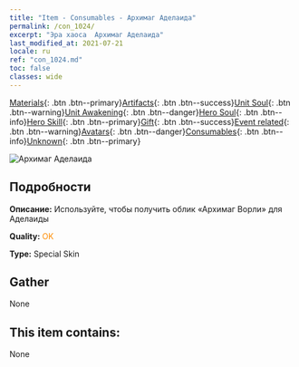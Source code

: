 ```yaml
---
title: "Item - Consumables - Архимаг Аделаида"
permalink: /con_1024/
excerpt: "Эра хаоса  Архимаг Аделаида"
last_modified_at: 2021-07-21
locale: ru
ref: "con_1024.md"
toc: false
classes: wide
---
```

 [Materials](/ItemsRU/){: .btn .btn--primary}[Artifacts](/ItemsRU/Artifacts/){: .btn .btn--success}[Unit Soul](/ItemsRU/UnitSoul/){: .btn .btn--warning}[Unit Awakening](/ItemsRU/UnitAwakening/){: .btn .btn--danger}[Hero Soul](/ItemsRU/HeroSoul/){: .btn .btn--info}[Hero Skill](/ItemsRU/HeroSkill/){: .btn .btn--primary}[Gift](/ItemsRU/Gift/){: .btn .btn--success}[Event related](/ItemsRU/Events/){: .btn .btn--warning}[Avatars](/ItemsRU/Avatars/){: .btn .btn--danger}[Consumables](/ItemsRU/Consumables/){: .btn .btn--info}[Unknown](/ItemsRU/Unknown/){: .btn .btn--primary}

 ![Архимаг Аделаида](/images/h/h_Adelaide4.jpg)

## Подробности
 **Описание:** Используйте, чтобы получить облик «Архимаг Ворли» для Аделаиды

 **Quality:** <span style="color: #FF8C00">OK</span>

 **Type:** Special Skin

## Gather

  None

## This item contains:

  None

